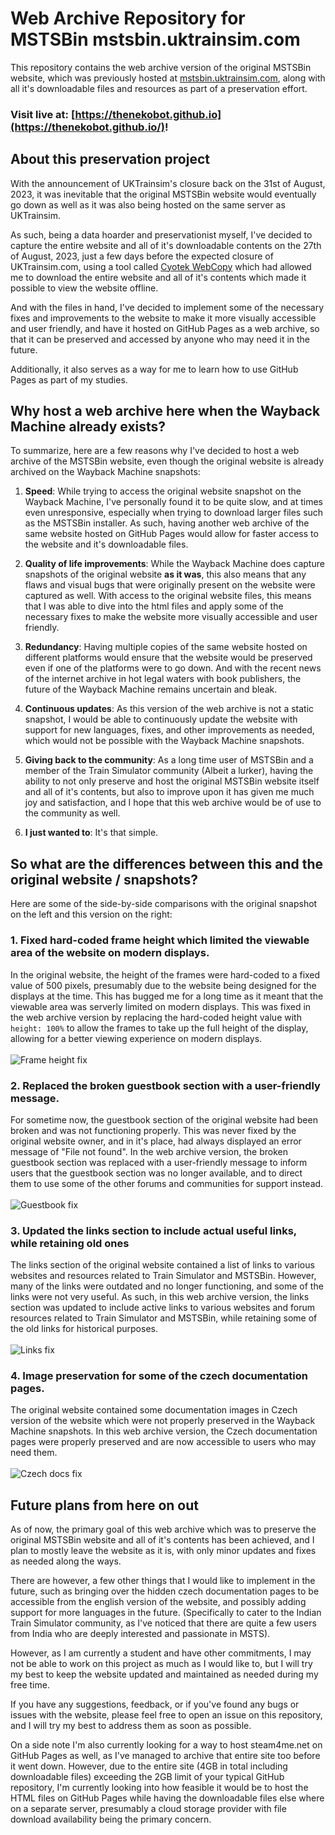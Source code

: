 # Web Archive Repository for MSTSBin mstsbin.uktrainsim.com

This repository contains the web archive version of the original MSTSBin website, which was previously hosted at [mstsbin.uktrainsim.com](http://mstsbin.uktrainsim.com), along with all it's downloadable files and resources as part of a preservation effort.

### Visit live at: [https://thenekobot.github.io](https://thenekobot.github.io/)!

## About this preservation project
With the announcement of UKTrainsim's closure back on the 31st of August, 2023, it was inevitable that the original MSTSBin website would eventually go down as well as it was also being hosted on the same server as UKTrainsim.

As such, being a data hoarder and preservationist myself, I've decided to capture the entire website and all of it's downloadable contents on the 27th of August, 2023, just a few days before the expected closure of UKTrainsim.com, using a tool called [Cyotek WebCopy](https://www.cyotek.com/cyotek-webcopy) which had allowed me to download the entire website and all of it's contents which made it possible to view the website offline.

And with the files in hand, I've decided to implement some of the necessary fixes and improvements to the website to make it more visually accessible and user friendly, and have it hosted on GitHub Pages as a web archive, so that it can be preserved and accessed by anyone who may need it in the future. 

Additionally, it also serves as a way for me to learn how to use GitHub Pages as part of my studies.

## Why host a web archive here when the Wayback Machine already exists?

To summarize, here are a few reasons why I've decided to host a web archive of the MSTSBin website, even though the original website is already archived on the Wayback Machine snapshots:

1. **Speed**: While trying to access the original website snapshot on the Wayback Machine, I've personally found it to be quite slow, and at times even unresponsive, especially when trying to download larger files such as the MSTSBin installer. As such, having another web archive of the same website hosted on GitHub Pages would allow for faster access to the website and it's downloadable files.

2. **Quality of life improvements**: While the Wayback Machine does capture snapshots of the original website **as it was**, this also means that any flaws and visual bugs that were originally present on the website were captured as well. With access to the original website files, this means that I was able to dive into the html files and apply some of the necessary fixes to make the website more visually accessible and user friendly.

3. **Redundancy**: Having multiple copies of the same website hosted on different platforms would ensure that the website would be preserved even if one of the platforms were to go down. And with the recent news of the internet archive in hot legal waters with book publishers, the future of the Wayback Machine remains uncertain and bleak.

4. **Continuous updates**: As this version of the web archive is not a static snapshot, I would be able to continuously update the website with support for new languages, fixes, and other improvements as needed, which would not be possible with the Wayback Machine snapshots.

5. **Giving back to the community**: As a long time user of MSTSBin and a member of the Train Simulator community (Albeit a lurker), having the ability to not only preserve and host the original MSTSBin website itself and all of it's contents, but also to improve upon it has given me much joy and satisfaction, and I hope that this web archive would be of use to the community as well.

6. **I just wanted to**: It's that simple.

## So what are the differences between this and the original website / snapshots?

Here are some of the side-by-side comparisons with the original snapshot on the left and this version on the right:

### 1. Fixed hard-coded frame height which limited the viewable area of the website on modern displays.
In the original website, the height of the frames were hard-coded to a fixed value of 500 pixels, presumably due to the website being designed for the displays at the time. This has bugged me for a long time as it meant that the viewable area was serverly limited on modern displays. This was fixed in the web archive version by replacing the hard-coded height value with `height: 100%` to allow the frames to take up the full height of the display, allowing for a better viewing experience on modern displays.<br> <br>
![Frame height fix](/git_docs/frameheightfix.png)

### 2. Replaced the broken guestbook section with a user-friendly message. 
For sometime now, the guestbook section of the original website had been broken and was not functioning properly. This was never fixed by the original website owner, and in it's place, had always displayed an error message of "File not found". In the web archive version, the broken guestbook section was replaced with a user-friendly message to inform users that the guestbook section was no longer available, and to direct them to use some of the other forums and communities for support instead.
<br><br> ![Guestbook fix](/git_docs/guestbookfix.png)


### 3. Updated the links section to include actual useful links, while retaining old ones

The links section of the original website contained a list of links to various websites and resources related to Train Simulator and MSTSBin. However, many of the links were outdated and no longer functioning, and some of the links were not very useful. As such, in this web archive version, the links section was updated to include active links to various websites and forum resources related to Train Simulator and MSTSBin, while retaining some of the old links for historical purposes.
<br><br> ![Links fix](/git_docs/linksfix.png)

### 4. Image preservation for some of the czech documentation pages.
The original website contained some documentation images in Czech version of the website which were not properly preserved in the Wayback Machine snapshots. In this web archive version, the Czech documentation pages were properly preserved and are now accessible to users who may need them.
<br><br> ![Czech docs fix](/git_docs/czechdocsfix.png)

## Future plans from here on out
As of now, the primary goal of this web archive which was to preserve the original MSTSBin website and all of it's contents has been achieved, and I plan to mostly leave the website as it is, with only minor updates and fixes as needed along the ways.

There are however, a few other things that I would like to implement in the future, such as bringing over the hidden czech documentation pages to be accessible from the english version of the website, and possibly adding support for more languages in the future. (Specifically to cater to the Indian Train Simulator community, as I've noticed that there are quite a few users from India who are deeply interested and passionate in MSTS).

However, as I am currently a student and have other commitments, I may not be able to work on this project as much as I would like to, but I will try my best to keep the website updated and maintained as needed during my free time.

If you have any suggestions, feedback, or if you've found any bugs or issues with the website, please feel free to open an issue on this repository, and I will try my best to address them as soon as possible.

On a side note I'm also currently looking for a way to host steam4me.net on GitHub Pages as well, as I've managed to archive that entire site too before it went down. However, due to the entire site (4GB in total including downloadable files) exceeding the 2GB limit of your typical GitHub repository, I'm currently looking into how feasible it would be to host the HTML files on GitHub Pages while having the downloadable files else where on a separate server, presumably a cloud storage provider with file download availability being the primary concern.
